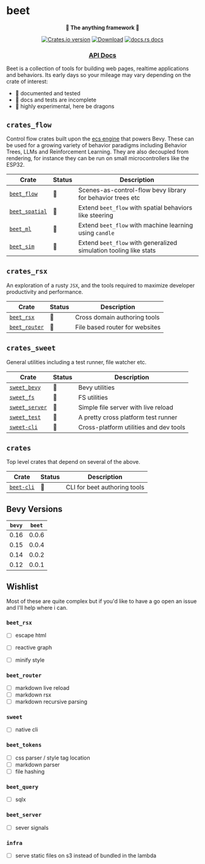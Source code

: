# beet

<div align="center">
  <p>
    <strong>🦄 The anything framework 🦄</strong>
  </p>
  <p>
    <a href="https://crates.io/crates/beet"><img src="https://img.shields.io/crates/v/beet.svg?style=flat-square" alt="Crates.io version" /></a>
    <a href="https://crates.io/crates/beet"><img src="https://img.shields.io/crates/d/beet.svg?style=flat-square" alt="Download" /></a>
    <a href="https://docs.rs/beet"><img src="https://img.shields.io/badge/docs-latest-blue.svg?style=flat-square" alt="docs.rs docs" /></a>
  </p>
  <h3>
    <!-- <a href="https://docs.rs/beet">Guidebook</a> -->
    <!-- <span> | </span> -->
    <a href="https://docs.rs/beet">API Docs</a>
    <!-- <span> | </span>
    <a href="https://mrchantey.github.io/beet/other/contributing.html">Contributing</a> -->
  </h3>
</div>

Beet is a collection of tools for building web pages, realtime applications and behaviors. Its early days so your mileage may vary depending on the crate of interest:

- 🦢 documented and tested
- 🐣 docs and tests are incomplete
- 🐉 highly experimental, here be dragons

## `crates_flow`

Control flow crates built upon the [ecs engine](https://crates.io/crates/bevy_ecs) that powers Bevy. These can be used for a growing variety of behavior paradigms including Behavior Trees, LLMs and Reinforcement Learning. They are also decoupled from rendering, for instance they can be run on small microcontrollers like the ESP32.

| Crate                                                 | Status | Description                                                       |
| ----------------------------------------------------- | ------ | ----------------------------------------------------------------- |
| [`beet_flow`](crates_flow/beet_flow/Cargo.toml)       | 🦢      | Scenes-as-control-flow bevy library for behavior trees etc        |
| [`beet_spatial`](crates_flow/beet_spatial/Cargo.toml) | 🐣      | Extend `beet_flow` with spatial behaviors like steering           |
| [`beet_ml`](crates_flow/beet_ml/Cargo.toml)           | 🐉      | Extend `beet_flow` with machine learning using `candle`           |
| [`beet_sim`](crates_flow/beet_sim/Cargo.toml)         | 🐉      | Extend `beet_flow` with generalized simulation tooling like stats |


## `crates_rsx`

An exploration of a rusty `JSX`, and the tools required to maximize developer productivity and performance. 

| Crate                                              | Status | Description                    |
| -------------------------------------------------- | ------ | ------------------------------ |
| [`beet_rsx`](crates_rsx/beet_rsx/Cargo.toml)       | 🐉      | Cross domain authoring tools   |
| [`beet_router`](crates_rsx/beet_router/Cargo.toml) | 🐉      | File based router for websites |

## `crates_sweet`

General utilities including a test runner, file watcher etc.

| Crate                                                   | Status | Description                            |
| ------------------------------------------------------- | ------ | -------------------------------------- |
| [`sweet_bevy`](https://crates.io/crates/sweet_bevy)     | 🐉      | Bevy utilities                         |
| [`sweet_fs`](https://crates.io/crates/sweet_fs)         | 🐉      | FS utilities                           |
| [`sweet_server`](https://crates.io/crates/sweet_server) | 🐉      | Simple file server with live reload    |
| [`sweet_test`](https://crates.io/crates/sweet_test)     | 🐣      | A pretty cross platform test runner    |
| [`sweet-cli`](https://crates.io/crates/sweet-cli)       | 🐣      | Cross-platform utilities and dev tools |


## `crates`

Top level crates that depend on several of the above.

| Crate                                           | Status | Description                  |
| ----------------------------------------------- | ------ | ---------------------------- |
| [`beet-cli`](https://crates.io/crates/beet-cli) | 🐉      | CLI for beet authoring tools |


## Bevy Versions

| `bevy` | `beet` |
| ------ | ------ |
| 0.16   | 0.0.6  |
| 0.15   | 0.0.4  |
| 0.14   | 0.0.2  |
| 0.12   | 0.0.1  |


## Wishlist

Most of these are quite complex but if you'd like to have a go open an issue and I'll help where i can.

### `beet_rsx`
- [ ] escape html 
- [ ] reactive graph
- [ ] minify style


### `beet_router`
- [ ] markdown live reload
- [ ] markdown rsx
- [ ] markdown recursive parsing

### `sweet`
- [ ] native cli

### `beet_tokens`
- [ ] css parser / style tag location
- [ ] markdown parser
- [ ] file hashing

### `beet_query`
- [ ] sqlx


### `beet_server`
- [ ] sever signals

### `infra`
- [ ] serve static files on s3 instead of bundled in the lambda